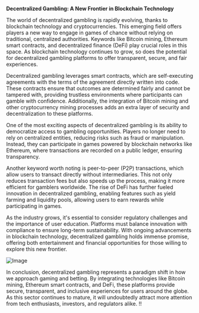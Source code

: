 **Decentralized Gambling: A New Frontier in Blockchain Technology**

The world of decentralized gambling is rapidly evolving, thanks to blockchain technology and cryptocurrencies. This emerging field offers players a new way to engage in games of chance without relying on traditional, centralized authorities. Keywords like Bitcoin mining, Ethereum smart contracts, and decentralized finance (DeFi) play crucial roles in this space. As blockchain technology continues to grow, so does the potential for decentralized gambling platforms to offer transparent, secure, and fair experiences.

Decentralized gambling leverages smart contracts, which are self-executing agreements with the terms of the agreement directly written into code. These contracts ensure that outcomes are determined fairly and cannot be tampered with, providing trustless environments where participants can gamble with confidence. Additionally, the integration of Bitcoin mining and other cryptocurrency mining processes adds an extra layer of security and decentralization to these platforms.

One of the most exciting aspects of decentralized gambling is its ability to democratize access to gambling opportunities. Players no longer need to rely on centralized entities, reducing risks such as fraud or manipulation. Instead, they can participate in games powered by blockchain networks like Ethereum, where transactions are recorded on a public ledger, ensuring transparency.

Another keyword worth noting is peer-to-peer (P2P) transactions, which allow users to transact directly without intermediaries. This not only reduces transaction fees but also speeds up the process, making it more efficient for gamblers worldwide. The rise of DeFi has further fueled innovation in decentralized gambling, enabling features such as yield farming and liquidity pools, allowing users to earn rewards while participating in games.

As the industry grows, it's essential to consider regulatory challenges and the importance of user education. Platforms must balance innovation with compliance to ensure long-term sustainability. With ongoing advancements in blockchain technology, decentralized gambling holds immense promise, offering both entertainment and financial opportunities for those willing to explore this new frontier. 

![Image](https://github.com/user-attachments/assets/590b50a7-4459-4e76-8a31-559aed223621)

In conclusion, decentralized gambling represents a paradigm shift in how we approach gaming and betting. By integrating technologies like Bitcoin mining, Ethereum smart contracts, and DeFi, these platforms provide secure, transparent, and inclusive experiences for users around the globe. As this sector continues to mature, it will undoubtedly attract more attention from tech enthusiasts, investors, and regulators alike. !!